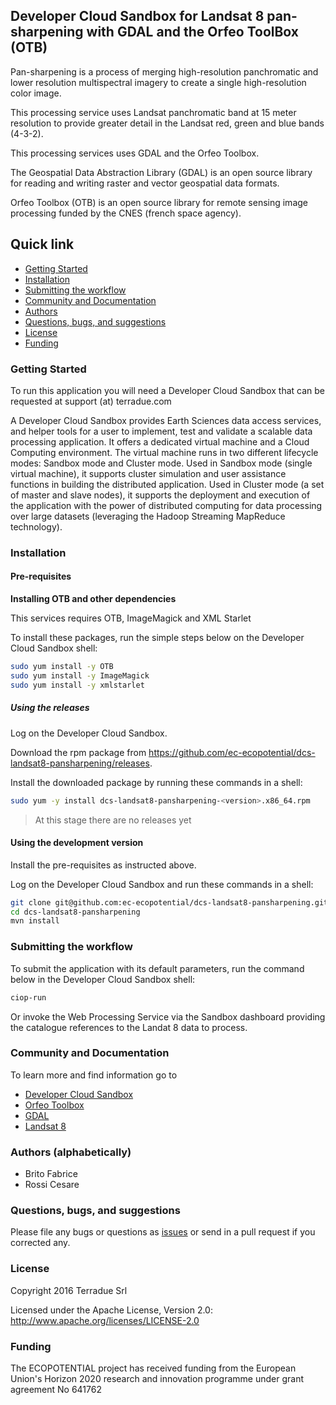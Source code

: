 ## Developer Cloud Sandbox for Landsat 8 pan-sharpening with GDAL and the Orfeo ToolBox (OTB) 

Pan-sharpening is a process of merging high-resolution panchromatic and lower resolution multispectral imagery to create a single high-resolution color image. 

This processing service uses Landsat panchromatic band at 15 meter resolution to provide greater detail in the Landsat red, green and blue bands (4-3-2). 

This processing services uses GDAL and the Orfeo Toolbox.

The Geospatial Data Abstraction Library (GDAL) is an open source library for reading and writing raster and vector geospatial data formats.

Orfeo Toolbox (OTB) is an open source library for remote sensing image processing funded by the CNES (french space agency).

## Quick link
 
* [Getting Started](#getting-started)
* [Installation](#installation)
* [Submitting the workflow](#submit)
* [Community and Documentation](#community)
* [Authors](#authors)
* [Questions, bugs, and suggestions](#questions)
* [License](#license)
* [Funding](#funding)

### <a name="getting-started"></a>Getting Started 

To run this application you will need a Developer Cloud Sandbox that can be requested at support (at) terradue.com

A Developer Cloud Sandbox provides Earth Sciences data access services, and helper tools for a user to implement, test and validate a scalable data processing application. It offers a dedicated virtual machine and a Cloud Computing environment.
The virtual machine runs in two different lifecycle modes: Sandbox mode and Cluster mode. 
Used in Sandbox mode (single virtual machine), it supports cluster simulation and user assistance functions in building the distributed application.
Used in Cluster mode (a set of master and slave nodes), it supports the deployment and execution of the application with the power of distributed computing for data processing over large datasets (leveraging the Hadoop Streaming MapReduce technology). 

### <a name="installation"></a>Installation

#### Pre-requisites

**Installing OTB and other dependencies**

This services requires OTB, ImageMagick and XML Starlet

To install these packages, run the simple steps below on the Developer Cloud Sandbox shell:

```bash
sudo yum install -y OTB
sudo yum install -y ImageMagick
sudo yum install -y xmlstarlet
```

##### Using the releases

Log on the Developer Cloud Sandbox.

Download the rpm package from https://github.com/ec-ecopotential/dcs-landsat8-pansharpening/releases.

Install the downloaded package by running these commands in a shell:

```bash
sudo yum -y install dcs-landsat8-pansharpening-<version>.x86_64.rpm
```

> At this stage there are no releases yet

#### Using the development version

Install the pre-requisites as instructed above.

Log on the Developer Cloud Sandbox and run these commands in a shell:

```bash
git clone git@github.com:ec-ecopotential/dcs-landsat8-pansharpening.git
cd dcs-landsat8-pansharpening
mvn install
```

### <a name="submit"></a>Submitting the workflow

To submit the application with its default parameters, run the command below in the Developer Cloud Sandbox shell:

```bash
ciop-run
```
Or invoke the Web Processing Service via the Sandbox dashboard providing the catalogue references to the Landat 8 data to process.

### <a name="community"></a>Community and Documentation

To learn more and find information go to 

* [Developer Cloud Sandbox](http://docs.terradue.com/developer)  
* [Orfeo Toolbox](https://www.orfeo-toolbox.org/)
* [GDAL](http://www.gdal.org/)
* [Landsat 8](http://landsat.usgs.gov/landsat8.php) 

### <a name="authors"></a>Authors (alphabetically)

* Brito Fabrice
* Rossi Cesare

### <a name="questions"></a>Questions, bugs, and suggestions

Please file any bugs or questions as [issues](https://github.com/ec-ecopotential/dcs-landsat8-pansharpening/issues/new) or send in a pull request if you corrected any.

### <a name="license"></a>License

Copyright 2016 Terradue Srl

Licensed under the Apache License, Version 2.0: http://www.apache.org/licenses/LICENSE-2.0

### <a name="funding"></a>Funding

The ECOPOTENTIAL project has received funding from the European Union's Horizon 2020 research and innovation programme under grant agreement No 641762
